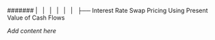 ####### |   |   |   |   |   |   ├── Interest Rate Swap Pricing Using Present Value of Cash Flows

*Add content here*